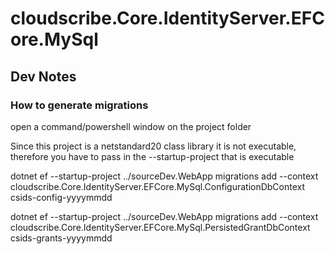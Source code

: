 ﻿# cloudscribe.Core.IdentityServer.EFCore.MySql

## Dev Notes

### How to generate migrations

open a command/powershell window on the project folder

Since this project is a netstandard20 class library it is not executable, therefore you have to pass in the --startup-project that is executable

dotnet ef --startup-project ../sourceDev.WebApp migrations add  --context cloudscribe.Core.IdentityServer.EFCore.MySql.ConfigurationDbContext csids-config-yyyymmdd

dotnet ef --startup-project ../sourceDev.WebApp migrations add  --context cloudscribe.Core.IdentityServer.EFCore.MySql.PersistedGrantDbContext csids-grants-yyyymmdd
